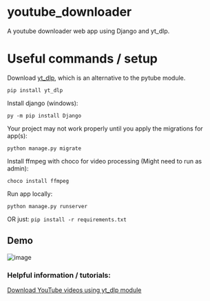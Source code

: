 # youtube_downloader
A youtube downloader web app using Django and yt_dlp.

# Useful commands / setup
Download [yt_dlp](https://github.com/yt-dlp/yt-dlp?tab=readme-ov-file#installation), which is an alternative to the pytube module.

`pip install yt_dlp`

Install django (windows):

`py -m pip install Django`

Your project may not work properly until you apply the migrations for app(s):

`python manage.py migrate`

Install ffmpeg with choco for video processing (Might need to run as admin):

`choco install ffmpeg`

Run app locally:

`python manage.py runserver`

OR just:
`pip install -r requirements.txt`

## Demo
![image](https://github.com/user-attachments/assets/9c1cba6e-7873-4270-a835-9f64e6f714c6)




### Helpful information / tutorials:
[Download YouTube videos using yt_dlp module](https://www.geeksforgeeks.org/python-download-youtube-videos-using-youtube_dl-module/) 
